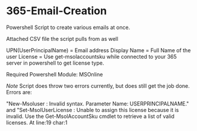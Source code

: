 # 365-Email-Creation
Powershell Script to create various emails at once.

Attached CSV file the script pulls from as well

UPN(UserPrincipalName) = Email address
Display Name = Full Name of the user
License = Use get-msolaccountsku while connected to your 365 server in powershell to get license type.

Required Powershell Module: MSOnline

*Note*
Script does throw two errors currently, but does still get the job done. Errors are:

"New-Msoluser : Invalid syntax.  Parameter Name: USERPRINCIPALNAME." 
and 
"Set-MsolUserLicense : Unable to assign this license because it is invalid. Use the Get-MsolAccountSku cmdlet to retrieve a list of valid licenses.
At line:19 char:1
